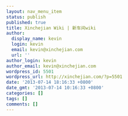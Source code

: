 ```yaml
---
layout: nav_menu_item
status: publish
published: true
title: Xinchejian Wiki | 新车间wiki
author:
  display_name: kevin
  login: kevin
  email: kevin@xinchejian.com
  url: ''
author_login: kevin
author_email: kevin@xinchejian.com
wordpress_id: 5501
wordpress_url: http://xinchejian.com/?p=5501
date: '2013-07-14 18:16:33 +0800'
date_gmt: '2013-07-14 10:16:33 +0800'
categories: []
tags: []
comments: []
---
```


